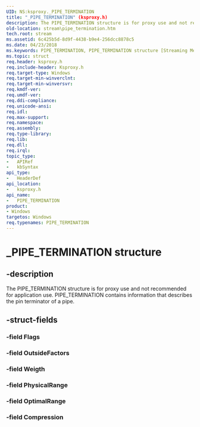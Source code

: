 ```yaml
---
UID: NS:ksproxy._PIPE_TERMINATION
title: "_PIPE_TERMINATION" (ksproxy.h)
description: The PIPE_TERMINATION structure is for proxy use and not recommended for application use. PIPE_TERMINATION contains information that describes the pin terminator of a pipe.
old-location: stream\pipe_termination.htm
tech.root: stream
ms.assetid: 6c425b5d-8d9f-4438-b9e4-256dcc8878c5
ms.date: 04/23/2018
ms.keywords: PIPE_TERMINATION, PIPE_TERMINATION structure [Streaming Media Devices], PPIPE_TERMINATION, PPIPE_TERMINATION structure pointer [Streaming Media Devices], _PIPE_TERMINATION, ksproxy/PIPE_TERMINATION, ksproxy/PPIPE_TERMINATION, ksproxy_ee6f14a8-dda3-4b28-b6a9-e99bafd7e921.xml, stream.pipe_termination
ms.topic: struct
req.header: ksproxy.h
req.include-header: Ksproxy.h
req.target-type: Windows
req.target-min-winverclnt: 
req.target-min-winversvr: 
req.kmdf-ver: 
req.umdf-ver: 
req.ddi-compliance: 
req.unicode-ansi: 
req.idl: 
req.max-support: 
req.namespace: 
req.assembly: 
req.type-library: 
req.lib: 
req.dll: 
req.irql: 
topic_type:
-	APIRef
-	kbSyntax
api_type:
-	HeaderDef
api_location:
-	ksproxy.h
api_name:
-	PIPE_TERMINATION
product:
- Windows
targetos: Windows
req.typenames: PIPE_TERMINATION
---
```


# _PIPE_TERMINATION structure


## -description


The PIPE_TERMINATION structure is for proxy use and not recommended for application use. PIPE_TERMINATION contains information that describes the pin terminator of a pipe. 


## -struct-fields




### -field Flags


### -field OutsideFactors


### -field Weigth


### -field PhysicalRange


### -field OptimalRange


### -field Compression

